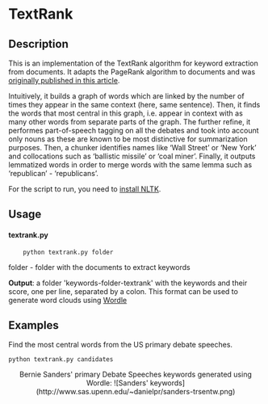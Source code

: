 # TextRank

## Description
   
This is an implementation of the TextRank algorithm for keyword extraction from documents. It adapts the PageRank algorithm to documents and was [originally published in this article](https://web.eecs.umich.edu/~mihalcea/papers/mihalcea.emnlp04.pdf).

Intuitively, it builds a graph of words which are linked by the number of times they appear in the same context (here, same sentence). Then, it finds the words that most central in this graph, i.e. appear in context with as many other words from separate parts of the graph. The further refine, it performes part-of-speech tagging on all the debates and took into account only nouns as these are known to be most distinctive for summarization purposes. Then, a chunker identifies names like ‘Wall Street’ or ‘New York’ and collocations such as ‘ballistic missile’ or ‘coal miner’. Finally, it outputs lemmatized words in order to merge words with the same lemma such as ‘republican’ - ‘republicans’.

For the script to run, you need to [install NLTK](http://www.nltk.org/).

## Usage

#### textrank.py

        python textrank.py folder

folder - folder with the documents to extract keywords

**Output**: a folder 'keywords-folder-textrank' with the keywords and their score, one per line, separated by a colon. This format can be used to generate word clouds using [Wordle](http://wordle.net/advanced)

## Examples

Find the most central words from the US primary debate speeches.
	
	python textrank.py candidates

<center>
Bernie Sanders' primary Debate Speeches keywords generated using Wordle:
![Sanders' keywords](http://www.sas.upenn.edu/~danielpr/sanders-trsentw.png)
</center>
